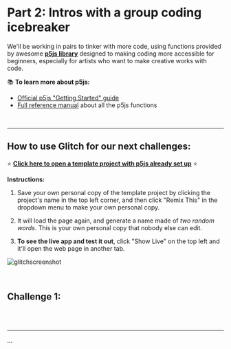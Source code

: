 # Part 2: Intros with a group coding icebreaker

We'll be working in pairs to tinker with more code, using functions provided by awesome [**p5js library**](https://p5js.org/) designed to making coding more accessible for beginners, especially for artists who want to make creative works with code.

:books: **To learn more about p5js:**

  - [Official p5js "Getting Started" guide](https://p5js.org/get-started/)
  - [Full reference manual](https://p5js.org/reference/) about all the p5js functions

<br/>

<hr/>

## How to use Glitch for our next challenges:

:star: [**Click here to open a template project with p5js already set up**](https://glitch.com/edit/#!/canvas-challenges) :star:

**Instructions:**

  1. Save your own personal copy of the template project by clicking the project's name in the top left corner, and then click "Remix This" in the dropdown menu to make your own personal copy.
  
  2. It will load the page again, and generate a name made of *two random words*. This is your own personal copy that nobody else can edit.
  
  3. **To see the live app and test it out**, click "Show Live" on the top left and it'll open the web page in another tab.

![glitchscreenshot](https://user-images.githubusercontent.com/1555022/40146036-e95ba9ec-5918-11e8-9533-094d6f8d858e.png)

<br/>

## Challenge 1:


<br/>



<br/>
<hr/>

...

